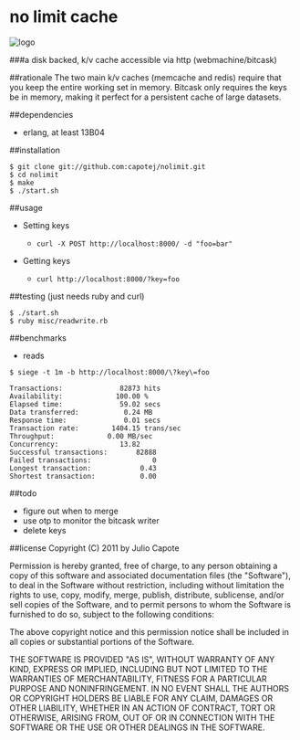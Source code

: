 # no limit cache

![logo](http://upload.wikimedia.org/wikipedia/en/2/23/Nolimit.jpg)

###a disk backed, k/v cache accessible via http (webmachine/bitcask)

##rationale
The two main k/v caches (memcache and redis) require that you keep the
entire working set in memory. Bitcask only requires the keys be in
memory, making it perfect for a persistent cache of large datasets.


##dependencies
* erlang, at least 13B04

##installation
```
$ git clone git://github.com:capotej/nolimit.git
$ cd nolimit
$ make
$ ./start.sh
```

##usage

* Setting keys
     - ```curl -X POST http://localhost:8000/ -d "foo=bar"```

* Getting keys
     - ```curl http://localhost:8000/?key=foo```

##testing (just needs ruby and curl)

```
$ ./start.sh
$ ruby misc/readwrite.rb
```

##benchmarks
* reads
```
$ siege -t 1m -b http://localhost:8000/\?key\=foo

Transactions:		       82873 hits
Availability:		      100.00 %
Elapsed time:		       59.02 secs
Data transferred:	        0.24 MB
Response time:		        0.01 secs
Transaction rate:	     1404.15 trans/sec
Throughput:		        0.00 MB/sec
Concurrency:		       13.82
Successful transactions:       82888
Failed transactions:	           0
Longest transaction:	        0.43
Shortest transaction:	        0.00
```

##todo

* figure out when to merge
* use otp to monitor the bitcask writer
* delete keys

##license
Copyright (C) 2011 by Julio Capote

Permission is hereby granted, free of charge, to any person obtaining a copy
of this software and associated documentation files (the "Software"), to deal
in the Software without restriction, including without limitation the rights
to use, copy, modify, merge, publish, distribute, sublicense, and/or sell
copies of the Software, and to permit persons to whom the Software is
furnished to do so, subject to the following conditions:

The above copyright notice and this permission notice shall be included in
all copies or substantial portions of the Software.

THE SOFTWARE IS PROVIDED "AS IS", WITHOUT WARRANTY OF ANY KIND, EXPRESS OR
IMPLIED, INCLUDING BUT NOT LIMITED TO THE WARRANTIES OF MERCHANTABILITY,
FITNESS FOR A PARTICULAR PURPOSE AND NONINFRINGEMENT. IN NO EVENT SHALL THE
AUTHORS OR COPYRIGHT HOLDERS BE LIABLE FOR ANY CLAIM, DAMAGES OR OTHER
LIABILITY, WHETHER IN AN ACTION OF CONTRACT, TORT OR OTHERWISE, ARISING FROM,
OUT OF OR IN CONNECTION WITH THE SOFTWARE OR THE USE OR OTHER DEALINGS IN
THE SOFTWARE.

